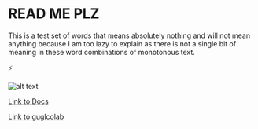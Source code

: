 # READ ME PLZ
This is a test set of words that means absolutely nothing and will not mean anything because I am too lazy to explain as there is not a single bit of meaning in these word combinations of monotonous text.

⚡️

![alt text](https://i.pinimg.com/originals/16/2b/af/162baf018ad5742ea1c22efd15f1a229.jpg "Logo Title Text1")

<a href="https://docs.google.com/document/d/1-X8CeTnrG0q1VRFis0E5J0BsPTBR9qxrtQbx68s94Wg/edit"> Link to Docs </a>

<a href="[https://docs.google.com/document/d/1-X8CeTnrG0q1VRFis0E5J0BsPTBR9qxrtQbx68s94Wg/edit](https://colab.research.google.com/drive/1eB9t_edeZSbxGmx8fsrddYvJ83SZq2Nz?usp=sharing)https://colab.research.google.com/drive/1eB9t_edeZSbxGmx8fsrddYvJ83SZq2Nz?usp=sharing"> Link to guglcolab </a>
